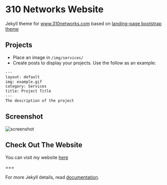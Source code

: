 # 310 Networks Website

Jekyll theme for www.310networks.com based on [landing-page bootstrap theme ](http://startbootstrap.com/templates/landing-page/)

## Projects
 - Place an image in `/img/services/`
 - Create posts to display your projects. Use the follow as an example:

```txt
---
layout: default
img: example.gif
category: Services
title: Project Title
---
The description of the project
```
## Screenshot
![screenshot](https://raw.githubusercontent.com/Kookster310/kookster310./master/img/screenshot.png)

## Check Out The Website
You can visit my website [here](http://www.310networks.com) 

===

For more Jekyll details, read [documentation](http://jekyllrb.com/).
